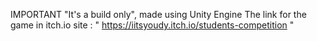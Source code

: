 IMPORTANT "It's a build only", made using Unity Engine The link for the game in itch.io site : " https://iitsyoudy.itch.io/students-competition "
